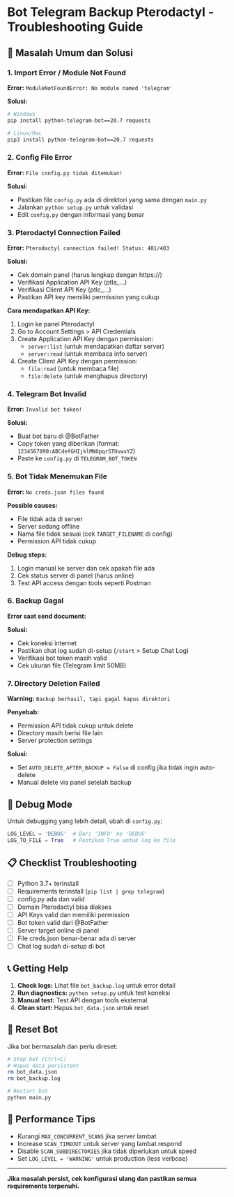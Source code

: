 # Bot Telegram Backup Pterodactyl - Troubleshooting Guide

## 🚨 Masalah Umum dan Solusi

### 1. Import Error / Module Not Found

**Error:** `ModuleNotFoundError: No module named 'telegram'`

**Solusi:**
```bash
# Windows
pip install python-telegram-bot==20.7 requests

# Linux/Mac
pip3 install python-telegram-bot==20.7 requests
```

### 2. Config File Error

**Error:** `File config.py tidak ditemukan!`

**Solusi:**
- Pastikan file `config.py` ada di direktori yang sama dengan `main.py`
- Jalankan `python setup.py` untuk validasi
- Edit `config.py` dengan informasi yang benar

### 3. Pterodactyl Connection Failed

**Error:** `Pterodactyl connection failed! Status: 401/403`

**Solusi:**
- Cek domain panel (harus lengkap dengan https://)
- Verifikasi Application API Key (ptla_...)
- Verifikasi Client API Key (ptlc_...)
- Pastikan API key memiliki permission yang cukup

**Cara mendapatkan API Key:**
1. Login ke panel Pterodactyl
2. Go to Account Settings > API Credentials
3. Create Application API Key dengan permission:
   - `server:list` (untuk mendapatkan daftar server)
   - `server:read` (untuk membaca info server)
4. Create Client API Key dengan permission:
   - `file:read` (untuk membaca file)
   - `file:delete` (untuk menghapus directory)

### 4. Telegram Bot Invalid

**Error:** `Invalid bot token!`

**Solusi:**
- Buat bot baru di @BotFather
- Copy token yang diberikan (format: `1234567890:ABCdefGHIjklMNOpqrSTUvwxYZ`)
- Paste ke `config.py` di `TELEGRAM_BOT_TOKEN`

### 5. Bot Tidak Menemukan File

**Error:** `No creds.json files found`

**Possible causes:**
- File tidak ada di server
- Server sedang offline
- Nama file tidak sesuai (cek `TARGET_FILENAME` di config)
- Permission API tidak cukup

**Debug steps:**
1. Login manual ke server dan cek apakah file ada
2. Cek status server di panel (harus online)
3. Test API access dengan tools seperti Postman

### 6. Backup Gagal

**Error saat send document:**

**Solusi:**
- Cek koneksi internet
- Pastikan chat log sudah di-setup (`/start` > Setup Chat Log)
- Verifikasi bot token masih valid
- Cek ukuran file (Telegram limit 50MB)

### 7. Directory Deletion Failed

**Warning:** `Backup berhasil, tapi gagal hapus direktori`

**Penyebab:**
- Permission API tidak cukup untuk delete
- Directory masih berisi file lain
- Server protection settings

**Solusi:**
- Set `AUTO_DELETE_AFTER_BACKUP = False` di config jika tidak ingin auto-delete
- Manual delete via panel setelah backup

## 🔧 Debug Mode

Untuk debugging yang lebih detail, ubah di `config.py`:

```python
LOG_LEVEL = 'DEBUG'  # Dari 'INFO' ke 'DEBUG'
LOG_TO_FILE = True   # Pastikan True untuk log ke file
```

## 📋 Checklist Troubleshooting

- [ ] Python 3.7+ terinstall
- [ ] Requirements terinstall (`pip list | grep telegram`)
- [ ] config.py ada dan valid
- [ ] Domain Pterodactyl bisa diakses
- [ ] API Keys valid dan memiliki permission
- [ ] Bot token valid dari @BotFather
- [ ] Server target online di panel
- [ ] File creds.json benar-benar ada di server
- [ ] Chat log sudah di-setup di bot

## 📞 Getting Help

1. **Check logs:** Lihat file `bot_backup.log` untuk error detail
2. **Run diagnostics:** `python setup.py` untuk test koneksi
3. **Manual test:** Test API dengan tools eksternal
4. **Clean start:** Hapus `bot_data.json` untuk reset

## 🔄 Reset Bot

Jika bot bermasalah dan perlu direset:

```bash
# Stop bot (Ctrl+C)
# Hapus data persistent
rm bot_data.json
rm bot_backup.log

# Restart bot
python main.py
```

## 🎯 Performance Tips

- Kurangi `MAX_CONCURRENT_SCANS` jika server lambat
- Increase `SCAN_TIMEOUT` untuk server yang lambat respond
- Disable `SCAN_SUBDIRECTORIES` jika tidak diperlukan untuk speed
- Set `LOG_LEVEL = 'WARNING'` untuk production (less verbose)

---

**Jika masalah persist, cek konfigurasi ulang dan pastikan semua requirements terpenuhi.**